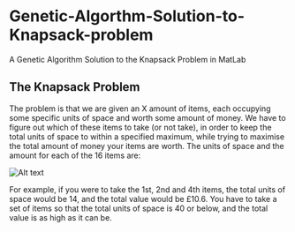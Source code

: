 # Genetic-Algorthm-Solution-to-Knapsack-problem
A Genetic Algorithm Solution to the Knapsack Problem in MatLab

## The Knapsack Problem

The problem is that we are given an X amount of items, each occupying some specific units of space and
worth some amount of money. We have to figure out which of these items to take (or not take), in
order to keep the total units of space to within a specified maximum, while trying to maximise the
total amount of money your items are worth.
The units of space and the amount for each of the 16 items are:

![Alt text](https://github.com/Paris778/Genetic-Algorthm-Solution-to-Knapsack-problem/blob/main/ScreenShots/Capture.JPG "ItemsAndValues")

For example, if you were to take the 1st, 2nd and 4th items, the total units of space would be 14, and
the total value would be £10.6. You have to take a set of items so that the total units of space is 40
or below, and the total value is as high as it can be. 

